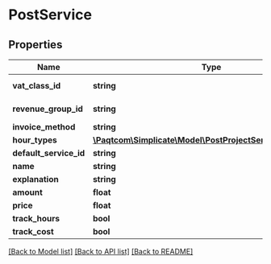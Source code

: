 # PostService

## Properties

 Name                   | Type                                                                                      | Description             | Notes      
------------------------|-------------------------------------------------------------------------------------------|-------------------------|------------
 **vat_class_id**       | **string**                                                                                | See /invoices/vatclass  | [optional] 
 **revenue_group_id**   | **string**                                                                                | See /sales/revenuegroup | [optional] 
 **invoice_method**     | **string**                                                                                |                         | [optional] 
 **hour_types**         | [**\Paqtcom\Simplicate\Model\PostProjectServiceHoursType[]**](PostProjectServiceHoursType.md) |                         | [optional] 
 **default_service_id** | **string**                                                                                |                         | [optional] 
 **name**               | **string**                                                                                |                         | [optional] 
 **explanation**        | **string**                                                                                |                         | [optional] 
 **amount**             | **float**                                                                                 |                         | [optional] 
 **price**              | **float**                                                                                 |                         | [optional] 
 **track_hours**        | **bool**                                                                                  |                         | [optional] 
 **track_cost**         | **bool**                                                                                  |                         | [optional] 

[[Back to Model list]](../README.md#documentation-for-models) [[Back to API list]](../README.md#documentation-for-api-endpoints) [[Back to README]](../README.md)


